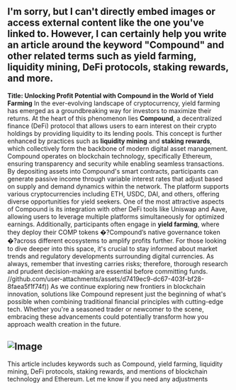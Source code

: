 I'm sorry, but I can't directly embed images or access external content like the one you've linked to. However, I can certainly help you write an article around the keyword "Compound" and other related terms such as yield farming, liquidity mining, DeFi protocols, staking rewards, and more.
---
**Title: Unlocking Profit Potential with Compound in the World of Yield Farming**
In the ever-evolving landscape of cryptocurrency, yield farming has emerged as a groundbreaking way for investors to maximize their returns. At the heart of this phenomenon lies **Compound**, a decentralized finance (DeFi) protocol that allows users to earn interest on their crypto holdings by providing liquidity to its lending pools. This concept is further enhanced by practices such as **liquidity mining** and **staking rewards**, which collectively form the backbone of modern digital asset management.
Compound operates on blockchain technology, specifically Ethereum, ensuring transparency and security while enabling seamless transactions. By depositing assets into Compound's smart contracts, participants can generate passive income through variable interest rates that adjust based on supply and demand dynamics within the network. The platform supports various cryptocurrencies including ETH, USDC, DAI, and others, offering diverse opportunities for yield seekers.
One of the most attractive aspects of Compound is its integration with other DeFi tools like Uniswap and Aave, allowing users to leverage multiple platforms simultaneously for optimized earnings. Additionally, participants often engage in **yield farming**, where they deploy their COMP tokens �?Compound’s native governance token �?across different ecosystems to amplify profits further.
For those looking to dive deeper into this space, it's crucial to stay informed about market trends and regulatory developments surrounding digital currencies. As always, remember that investing carries risks; therefore, thorough research and prudent decision-making are essential before committing funds.
 //github.com/user-attachments/assets/d7419ec9-dc67-403f-bf28-8faea5f1f74f))
As we continue exploring new frontiers in blockchain innovation, solutions like Compound represent just the beginning of what's possible when combining traditional financial principles with cutting-edge tech. Whether you're a seasoned trader or newcomer to the scene, embracing these advancements could potentially transform how you approach wealth creation in the future.

![Image](https://github.com/user-attachments/assets/4a25d116-2220-4385-b08e-f287af8fcbc4)
---
This article includes keywords such as Compound, yield farming, liquidity mining, DeFi protocols, staking rewards, and mentions of blockchain technology and Ethereum. Let me know if you need any adjustments

